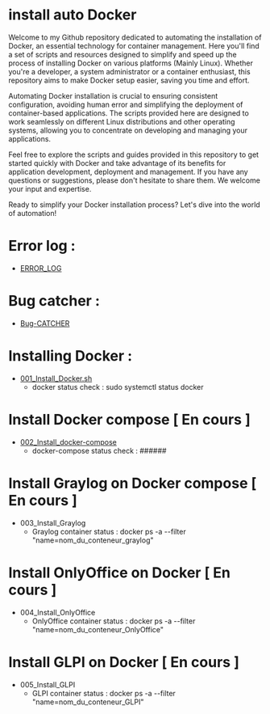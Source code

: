 # install auto Docker

Welcome to my Github repository dedicated to automating the installation of Docker, an essential technology for container management. Here you'll find a set of scripts and resources designed to simplify and speed up the process of installing Docker on various platforms (Mainly Linux). Whether you're a developer, a system administrator or a container enthusiast, this repository aims to make Docker setup easier, saving you time and effort.

Automating Docker installation is crucial to ensuring consistent configuration, avoiding human error and simplifying the deployment of container-based applications. The scripts provided here are designed to work seamlessly on different Linux distributions and other operating systems, allowing you to concentrate on developing and managing your applications.

Feel free to explore the scripts and guides provided in this repository to get started quickly with Docker and take advantage of its benefits for application development, deployment and management. If you have any questions or suggestions, please don't hesitate to share them. We welcome your input and expertise.

Ready to simplify your Docker installation process? Let's dive into the world of automation!

# Error log :
 - [ERROR_LOG](https://github.com/NANDILLONMaxence/Install_auto_Docker/blob/main/ERROR_LOG.md)

# Bug catcher :
 - [Bug-CATCHER](https://github.com/NANDILLONMaxence/Install_auto_Docker/blob/main/000_Bug-CATCHER.sh)

# Installing Docker : 
 - [001_Install_Docker.sh](https://github.com/NANDILLONMaxence/Install_auto_Docker/blob/main/001_Install_Docker.sh)
   - docker status check : sudo systemctl status docker
 
# Install Docker compose [ En cours ]
 - [002_Install_docker-compose](https://github.com/NANDILLONMaxence/Install_auto_Docker/blob/main/002_Docker_compose.sh)
   - docker-compose status check : ######
  
# Install Graylog on Docker compose [ En cours ]
 - 003_Install_Graylog
   - Graylog container status : docker ps -a --filter "name=nom_du_conteneur_graylog"
 
# Install OnlyOffice on Docker [ En cours ]
 - 004_Install_OnlyOffice
   - OnlyOffice container status : docker ps -a --filter "name=nom_du_conteneur_OnlyOffice"
  
# Install GLPI on Docker [ En cours ]
 - 005_Install_GLPI
   - GLPI container status : docker ps -a --filter "name=nom_du_conteneur_GLPI"
     
